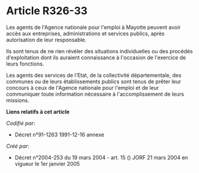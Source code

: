 # Article R326-33

Les agents de l'Agence nationale pour l'emploi à Mayotte peuvent avoir accès aux entreprises, administrations et services
publics, après autorisation de leur responsable.

Ils sont tenus de ne rien révéler des situations individuelles ou des procédés d'exploitation dont ils auraient connaissance
à l'occasion de l'exercice de leurs fonctions.

Les agents des services de l'Etat, de la collectivité départementale, des communes ou de leurs établissements publics sont
tenus de prêter leur concours à ceux de l'Agence nationale pour l'emploi et de leur communiquer toute information nécessaire
à l'accomplissement de leurs missions.

**Liens relatifs à cet article**

_Codifié par_:

  - Décret n°91-1263 1991-12-16 annexe

_Créé par_:

  - Décret n°2004-253 du 19 mars 2004 - art. 15 () JORF 21 mars 2004 en vigueur le 1er janvier 2005
